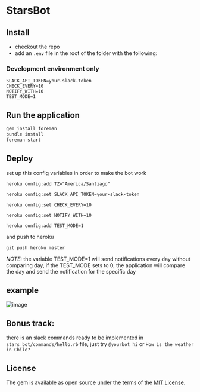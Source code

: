# StarsBot

## Install

+ checkout the repo 
+ add an `.env` file in the root of the folder with the following:

### Development environment only

```
SLACK_API_TOKEN=your-slack-token
CHECK_EVERY=10
NOTIFY_WITH=10 
TEST_MODE=1
```

## Run the application

```ruby
gem install foreman
bundle install
foreman start
```

## Deploy

set up this config variables in order to make the bot work

`heroku config:add TZ="America/Santiago"`

`heroku config:set SLACK_API_TOKEN=your-slack-token`

`heroku config:set CHECK_EVERY=10`

`heroku config:set NOTIFY_WITH=10`

`heroku config:add TEST_MODE=1` 

and push to heroku

`git push heroku master`

*NOTE:* the variable TEST_MODE=1 will send notifications every day without comparing day, if the TEST_MODE sets to 0, the application will compare the day and send the notification for the specific day


## example

![image](https://user-images.githubusercontent.com/11976/30684707-b78b0fc0-9e88-11e7-9612-5611c3090ed7.png)


## Bonus track:

there is an slack commands ready to be implemented in `stars_bot/commands/hello.rb` file, just try `@yourbot hi` or `How is the weather in Chile?`

## License

The gem is available as open source under the terms of the [MIT License](http://opensource.org/licenses/MIT).


